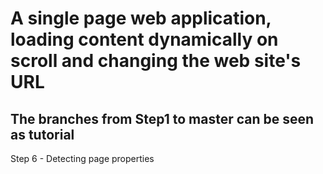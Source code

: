 # A single page web application, loading content dynamically on scroll and changing the web site's URL

## The branches from Step1 to master can be seen as tutorial

Step 6 -
Detecting page properties

